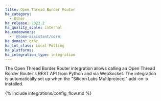 ```yaml
---
title: Open Thread Border Router
ha_category:
  - Other
ha_release: 2023.2
ha_quality_scale: internal
ha_codeowners:
  - '@home-assistant/core'
ha_domain: otbr
ha_iot_class: Local Polling
ha_platforms:
ha_integration_type: integration
---
```


The Open Thread Border Router integration allows calling an Open Thread Border Router's REST API from Python and via WebSocket.
The integration is automatically set up when the "Silicon Labs Multiprotocol" add-on is installed.

{% include integrations/config_flow.md %}
